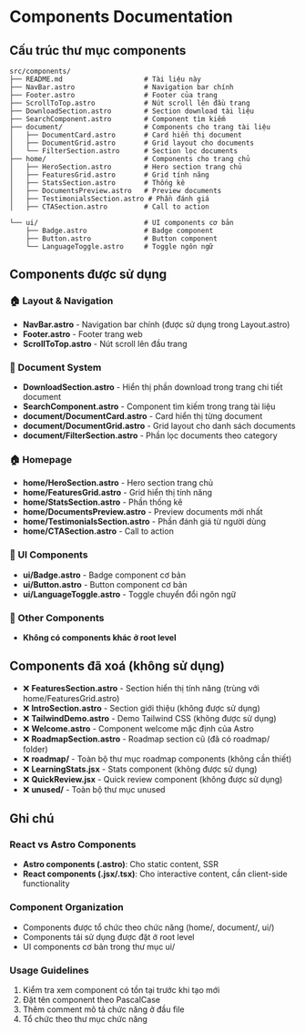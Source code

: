 # Components Documentation

## Cấu trúc thư mục components

```
src/components/
├── README.md                    # Tài liệu này
├── NavBar.astro                 # Navigation bar chính
├── Footer.astro                 # Footer của trang
├── ScrollToTop.astro            # Nút scroll lên đầu trang
├── DownloadSection.astro        # Section download tài liệu
├── SearchComponent.astro        # Component tìm kiếm
├── document/                    # Components cho trang tài liệu
│   ├── DocumentCard.astro       # Card hiển thị document
│   ├── DocumentGrid.astro       # Grid layout cho documents
│   └── FilterSection.astro      # Section lọc documents
├── home/                        # Components cho trang chủ
│   ├── HeroSection.astro        # Hero section trang chủ
│   ├── FeaturesGrid.astro       # Grid tính năng
│   ├── StatsSection.astro       # Thống kê
│   ├── DocumentsPreview.astro   # Preview documents
│   ├── TestimonialsSection.astro # Phần đánh giá
│   ├── CTASection.astro         # Call to action

└── ui/                          # UI components cơ bản
    ├── Badge.astro              # Badge component
    ├── Button.astro             # Button component
    └── LanguageToggle.astro     # Toggle ngôn ngữ
```

## Components được sử dụng

### 🏠 Layout & Navigation
- **NavBar.astro** - Navigation bar chính (được sử dụng trong Layout.astro)
- **Footer.astro** - Footer trang web
- **ScrollToTop.astro** - Nút scroll lên đầu trang

### 📄 Document System
- **DownloadSection.astro** - Hiển thị phần download trong trang chi tiết document
- **SearchComponent.astro** - Component tìm kiếm trong trang tài liệu
- **document/DocumentCard.astro** - Card hiển thị từng document
- **document/DocumentGrid.astro** - Grid layout cho danh sách documents
- **document/FilterSection.astro** - Phần lọc documents theo category

### 🏠 Homepage
- **home/HeroSection.astro** - Hero section trang chủ
- **home/FeaturesGrid.astro** - Grid hiển thị tính năng
- **home/StatsSection.astro** - Phần thống kê
- **home/DocumentsPreview.astro** - Preview documents mới nhất
- **home/TestimonialsSection.astro** - Phần đánh giá từ người dùng
- **home/CTASection.astro** - Call to action


### 🎨 UI Components
- **ui/Badge.astro** - Badge component cơ bản
- **ui/Button.astro** - Button component cơ bản
- **ui/LanguageToggle.astro** - Toggle chuyển đổi ngôn ngữ

### 📄 Other Components
- **Không có components khác ở root level**

## Components đã xoá (không sử dụng)

- ❌ **FeaturesSection.astro** - Section hiển thị tính năng (trùng với home/FeaturesGrid.astro)
- ❌ **IntroSection.astro** - Section giới thiệu (không được sử dụng)
- ❌ **TailwindDemo.astro** - Demo Tailwind CSS (không được sử dụng)
- ❌ **Welcome.astro** - Component welcome mặc định của Astro
- ❌ **RoadmapSection.astro** - Roadmap section cũ (đã có roadmap/ folder)
- ❌ **roadmap/** - Toàn bộ thư mục roadmap components (không cần thiết)
- ❌ **LearningStats.jsx** - Stats component (không được sử dụng)
- ❌ **QuickReview.jsx** - Quick review component (không được sử dụng)
- ❌ **unused/** - Toàn bộ thư mục unused

## Ghi chú

### React vs Astro Components
- **Astro components (.astro)**: Cho static content, SSR
- **React components (.jsx/.tsx)**: Cho interactive content, cần client-side functionality

### Component Organization
- Components được tổ chức theo chức năng (home/, document/, ui/)
- Components tái sử dụng được đặt ở root level
- UI components cơ bản trong thư mục ui/

### Usage Guidelines
1. Kiểm tra xem component có tồn tại trước khi tạo mới
2. Đặt tên component theo PascalCase
3. Thêm comment mô tả chức năng ở đầu file
4. Tổ chức theo thư mục chức năng
